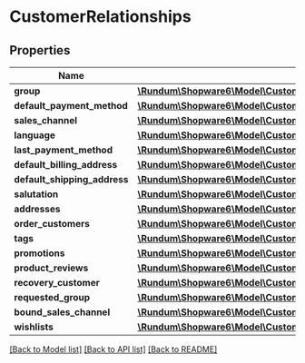 # CustomerRelationships

## Properties
Name | Type | Description | Notes
------------ | ------------- | ------------- | -------------
**group** | [**\Rundum\Shopware6\Model\CustomerRelationshipsGroup**](CustomerRelationshipsGroup.md) |  | [optional] 
**default_payment_method** | [**\Rundum\Shopware6\Model\CustomerRelationshipsDefaultPaymentMethod**](CustomerRelationshipsDefaultPaymentMethod.md) |  | [optional] 
**sales_channel** | [**\Rundum\Shopware6\Model\CustomerRelationshipsSalesChannel**](CustomerRelationshipsSalesChannel.md) |  | [optional] 
**language** | [**\Rundum\Shopware6\Model\CustomerRelationshipsLanguage**](CustomerRelationshipsLanguage.md) |  | [optional] 
**last_payment_method** | [**\Rundum\Shopware6\Model\CustomerRelationshipsLastPaymentMethod**](CustomerRelationshipsLastPaymentMethod.md) |  | [optional] 
**default_billing_address** | [**\Rundum\Shopware6\Model\CustomerRelationshipsDefaultBillingAddress**](CustomerRelationshipsDefaultBillingAddress.md) |  | [optional] 
**default_shipping_address** | [**\Rundum\Shopware6\Model\CustomerRelationshipsDefaultShippingAddress**](CustomerRelationshipsDefaultShippingAddress.md) |  | [optional] 
**salutation** | [**\Rundum\Shopware6\Model\CustomerRelationshipsSalutation**](CustomerRelationshipsSalutation.md) |  | [optional] 
**addresses** | [**\Rundum\Shopware6\Model\CustomerRelationshipsAddresses**](CustomerRelationshipsAddresses.md) |  | [optional] 
**order_customers** | [**\Rundum\Shopware6\Model\CustomerRelationshipsOrderCustomers**](CustomerRelationshipsOrderCustomers.md) |  | [optional] 
**tags** | [**\Rundum\Shopware6\Model\CustomerRelationshipsTags**](CustomerRelationshipsTags.md) |  | [optional] 
**promotions** | [**\Rundum\Shopware6\Model\CustomerRelationshipsPromotions**](CustomerRelationshipsPromotions.md) |  | [optional] 
**product_reviews** | [**\Rundum\Shopware6\Model\CustomerRelationshipsProductReviews**](CustomerRelationshipsProductReviews.md) |  | [optional] 
**recovery_customer** | [**\Rundum\Shopware6\Model\CustomerRelationshipsRecoveryCustomer**](CustomerRelationshipsRecoveryCustomer.md) |  | [optional] 
**requested_group** | [**\Rundum\Shopware6\Model\CustomerRelationshipsRequestedGroup**](CustomerRelationshipsRequestedGroup.md) |  | [optional] 
**bound_sales_channel** | [**\Rundum\Shopware6\Model\CustomerRelationshipsBoundSalesChannel**](CustomerRelationshipsBoundSalesChannel.md) |  | [optional] 
**wishlists** | [**\Rundum\Shopware6\Model\CustomerRelationshipsWishlists**](CustomerRelationshipsWishlists.md) |  | [optional] 

[[Back to Model list]](../../README.md#documentation-for-models) [[Back to API list]](../../README.md#documentation-for-api-endpoints) [[Back to README]](../../README.md)

